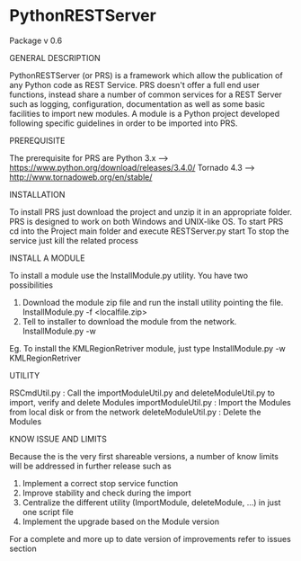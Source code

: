 # PythonRESTServer
Package v 0.6

GENERAL DESCRIPTION

PythonRESTServer (or PRS) is a framework which allow the publication of any Python code as REST Service. PRS doesn't offer a full end user functions, instead share a number of common services for a REST Server such as logging, configuration, documentation as well as some basic facilities to import new modules. A module is a Python project developed following specific guidelines in order to be imported into PRS. 

PREREQUISITE

The prerequisite for PRS are
   Python 3.x  --> https://www.python.org/download/releases/3.4.0/
   Tornado 4.3 --> http://www.tornadoweb.org/en/stable/

INSTALLATION

To install PRS just download the project and unzip it in an appropriate folder. PRS is designed to work on both Windows and UNIX-like OS.
 To start PRS cd into the Project main folder and execute RESTServer.py start
 To stop the service just kill the related process

INSTALL A MODULE

To install a module use the InstallModule.py utility. You have two possibilities
  1) Download the module zip file and run the install utility pointing the file. InstallModule.py -f <localfile.zip>
  2) Tell to installer to download the module from the network. InstallModule.py -w <ModuleName>

Eg. To install the KMLRegionRetriver module, just type
    InstallModule.py -w KMLRegionRetriver

UTILITY 

RSCmdUtil.py : Call the importModuleUtil.py and deleteModuleUtil.py to import, verify and delete Modules
importModuleUtil.py : Import the Modules from local disk or from the network
deleteModuleUtil.py : Delete the Modules

KNOW ISSUE AND LIMITS

Because the is the very first shareable versions, a number of know limits will be addressed in further release such as
  1) Implement a correct stop service function
  2) Improve stability and check during the import
  3) Centralize the different utility (ImportModule, deleteModule, ...) in just one script file
  4) Implement the upgrade based on the Module version

For a complete and more up to date version of improvements refer to issues section

